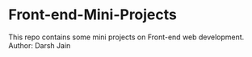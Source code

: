 # Front-end-Mini-Projects 
This repo contains some mini projects on Front-end web development. <br>
Author: Darsh Jain
